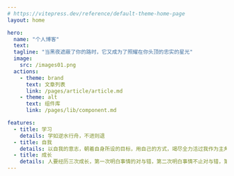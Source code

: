 ```yaml
---
# https://vitepress.dev/reference/default-theme-home-page
layout: home

hero:
  name: "个人博客"
  text:
  tagline: "当黑夜遮蔽了你的路时，它又成为了照耀在你头顶的忠实的星光"
  image:
    src: /images01.png
  actions:
    - theme: brand
      text: 文章列表
      link: /pages/article/article.md
    - theme: alt
      text: 组件库
      link: /pages/lib/component.md

features:
  - title: 学习
    details: 学如逆水行舟，不进则退
  - title: 自我
    details: 以自我的意志，朝着自身所设的目标，用自己的方式，竭尽全力活过我作为主角的一生。
  - title: 成长
    details: 人要经历三次成长，第一次明白事情的对与错，第二次明白事情不止对与错，第三次明白有些事情没有对错后仍坚定做自己相信的事情，并为之负起责任。
---
```

